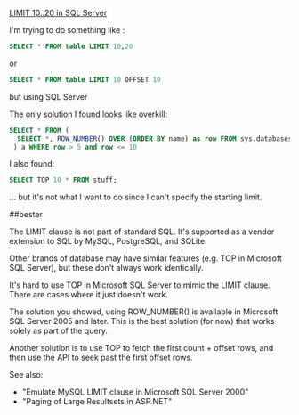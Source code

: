 ﻿[LIMIT 10..20 in SQL Server](http://stackoverflow.com/questions/971964/limit-10-20-in-sql-server)


I'm trying to do something like :

```sql
SELECT * FROM table LIMIT 10,20
```

or

```sql
SELECT * FROM table LIMIT 10 OFFSET 10
```

but using SQL Server

The only solution I found looks like overkill:

```sql
SELECT * FROM ( 
  SELECT *, ROW_NUMBER() OVER (ORDER BY name) as row FROM sys.databases 
 ) a WHERE row > 5 and row <= 10
```

I also found:

```sql
SELECT TOP 10 * FROM stuff; 
```

... but it's not what I want to do since I can't specify the starting limit.


##bester

The LIMIT clause is not part of standard SQL. It's supported as a vendor extension to SQL by MySQL, PostgreSQL, and SQLite. 

Other brands of database may have similar features (e.g. TOP in Microsoft SQL Server), but these don't always work identically.

It's hard to use TOP in Microsoft SQL Server to mimic the LIMIT clause. There are cases where it just doesn't work.

The solution you showed, using ROW_NUMBER() is available in Microsoft SQL Server 2005 and later. 
This is the best solution (for now) that works solely as part of the query.

Another solution is to use TOP to fetch the first count + offset rows, and then use the API to seek past the first offset rows.


See also:

* "Emulate MySQL LIMIT clause in Microsoft SQL Server 2000"
* "Paging of Large Resultsets in ASP.NET"
